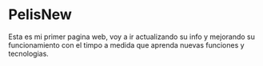 # PelisNew
Esta es mi primer pagina web, voy a ir actualizando su info y mejorando su funcionamiento con el timpo a medida que aprenda nuevas funciones y tecnologias.
